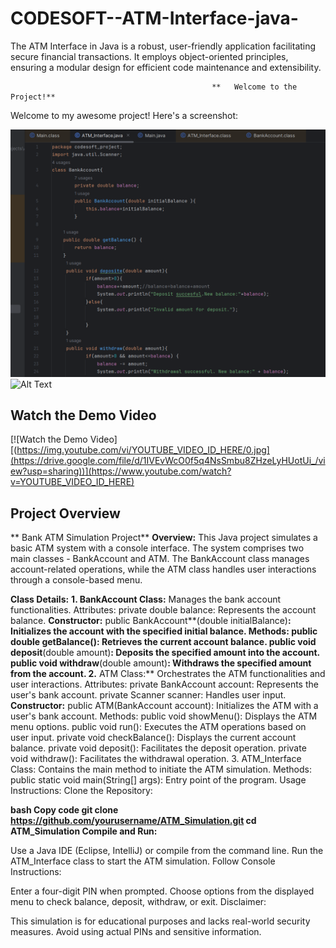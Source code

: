 # CODESOFT--ATM-Interface-java-
The ATM Interface in Java is a robust, user-friendly application facilitating secure financial transactions. It employs object-oriented principles, ensuring a modular design for efficient code maintenance and extensibility.

                                                 **   Welcome to the Project!**
 Welcome to my awesome project! Here's a screenshot:

![Project Screenshot](output/ATM_Interface-mainfile.png) 
![Alt Text](https://github.com/yourusername/your-repo/raw/main/images/old-image.png)


## Watch the Demo Video

[![Watch the Demo Video][(https://img.youtube.com/vi/YOUTUBE_VIDEO_ID_HERE/0.jpg](https://drive.google.com/file/d/1IVEvWcO0f5q4NsSmbu8ZHzeLyHUotUi_/view?usp=sharing))](https://www.youtube.com/watch?v=YOUTUBE_VIDEO_ID_HERE)

## Project Overview



**
Bank ATM Simulation Project**
**Overview:**
This Java project simulates a basic ATM system with a console interface. The system comprises two main classes - BankAccount and ATM. The BankAccount class manages account-related operations, while the ATM class handles user interactions through a console-based menu.

**Class Details:**
**1. BankAccount Class:**
Manages the bank account functionalities.
Attributes:
private double balance: Represents the account balance.
**Constructor:**
public BankAccount**(double initialBalance)**: Initializes the account with the specified initial balance.
Methods:
public double getBalance(): Retrieves the current account balance.
public void deposit**(double amount)**: Deposits the specified amount into the account.
public void withdraw**(double amount)**: Withdraws the specified amount from the account.
2.** ATM Class:**
Orchestrates the ATM functionalities and user interactions.
Attributes:
private BankAccount account: Represents the user's bank account.
private Scanner scanner: Handles user input.
**Constructor:**
public ATM(BankAccount account): Initializes the ATM with a user's bank account.
Methods:
public void showMenu(): Displays the ATM menu options.
public void run(): Executes the ATM operations based on user input.
private void checkBalance(): Displays the current account balance.
private void deposit(): Facilitates the deposit operation.
private void withdraw(): Facilitates the withdrawal operation.
3. ATM_Interface Class:
Contains the main method to initiate the ATM simulation.
Methods:
public static void main(String[] args): Entry point of the program.
Usage Instructions:
Clone the Repository:

**bash
Copy code
git clone https://github.com/yourusername/ATM_Simulation.git
cd ATM_Simulation
Compile and Run:**

Use a Java IDE (Eclipse, IntelliJ) or compile from the command line.
Run the ATM_Interface class to start the ATM simulation.
Follow Console Instructions:

Enter a four-digit PIN when prompted.
Choose options from the displayed menu to check balance, deposit, withdraw, or exit.
Disclaimer:

This simulation is for educational purposes and lacks real-world security measures. Avoid using actual PINs and sensitive information.



 
